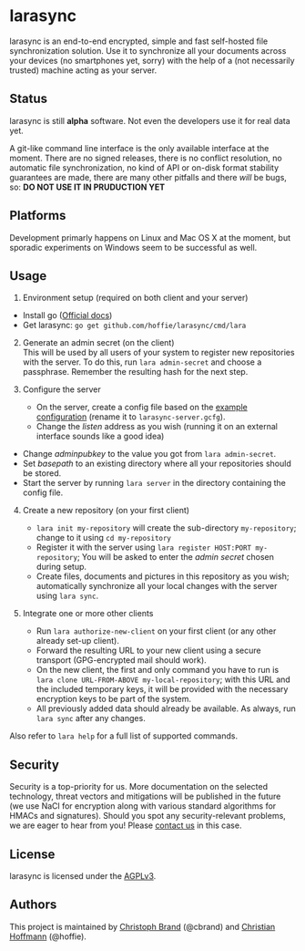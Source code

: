 # larasync
larasync is an end-to-end encrypted, simple and fast self-hosted file synchronization solution.
Use it to synchronize all your documents across your devices (no smartphones yet, sorry) with the help of a (not necessarily trusted) machine acting as your server.

## Status
larasync is still **alpha** software.
Not even the developers use it for real data yet.

A git-like command line interface is the only available interface at the moment.
There are no signed releases, there is no conflict resolution, no automatic file synchronization, no kind of API or on-disk format stability guarantees are made, there are many other pitfalls and there *will* be bugs, so: **DO NOT USE IT IN PRUDUCTION YET**

## Platforms
Development primarly happens on Linux and Mac OS X at the moment, but sporadic experiments on Windows seem to be successful as well.

## Usage
1. Environment setup (required on both client and your server)
  - Install go ([Official docs](https://golang.org/doc/install))
  - Get larasync:
    `go get github.com/hoffie/larasync/cmd/lara`

2. Generate an admin secret (on the client)  
   This will be used by all users of your system to register new repositories with the server.
   To do this, run `lara admin-secret` and choose a passphrase.
   Remember the resulting hash for the next step.

3. Configure the server
   - On the server, create a config file based on the [example configuration](blob/master/doc/larasync-server.gcfg.example) (rename it to `larasync-server.gcfg`).
   - Change the *listen* address as you wish (running it on an external interface sounds like a good idea)
  - Change *adminpubkey* to the value you got from `lara admin-secret`.
  - Set *basepath* to an existing directory where all your repositories should be stored.
  - Start the server by running `lara server` in the directory containing the config file.

4. Create a new repository (on your first client)
   - `lara init my-repository` will create the sub-directory `my-repository`; change to it using `cd my-repository`
   - Register it with the server using `lara register HOST:PORT my-repository`; You will be asked to enter the *admin secret* chosen during setup.
   - Create files, documents and pictures in this repository as you wish; automatically synchronize all your local changes with the server using `lara sync`.

5. Integrate one or more other clients
   - Run `lara authorize-new-client` on your first client (or any other already set-up client).
   - Forward the resulting URL to your new client using a secure transport (GPG-encrypted mail should work).
   - On the new client, the first and only command you have to run is `lara clone URL-FROM-ABOVE my-local-repository`; with this URL and the included temporary keys, it will be provided with the necessary encryption keys to be part of the system.
   - All previously added data should already be available. As always, run `lara sync` after any changes.

Also refer to `lara help` for a full list of supported commands.

## Security
Security is a top-priority for us.
More documentation on the selected technology, threat vectors and mitigations will be published in the future (we use NaCl for encryption along with various standard algorithms for HMACs and signatures).
Should you spot any security-relevant problems, we are eager to hear from you! Please [contact us](team@larasync.org) in this case.

## License
larasync is licensed under the [AGPLv3](blob/master/LICENSE.AGPLv3).

## Authors
This project is maintained by [Christoph Brand](christoph@larasync.org) (@cbrand) and [Christian Hoffmann](hoffie@larasync.org) (@hoffie).
